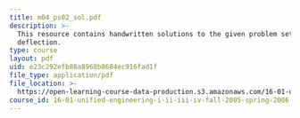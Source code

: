 ```yaml
---
title: m04_ps02_sol.pdf
description: >-
  This resource contains handwritten solutions to the given problem set on
  deflection.
type: course
layout: pdf
uid: e23c292efb88a8968b8684ec916fad1f
file_type: application/pdf
file_location: >-
  https://open-learning-course-data-production.s3.amazonaws.com/16-01-unified-engineering-i-ii-iii-iv-fall-2005-spring-2006/e23c292efb88a8968b8684ec916fad1f_m04_ps02_sol.pdf
course_id: 16-01-unified-engineering-i-ii-iii-iv-fall-2005-spring-2006
---
```

